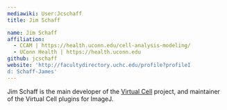 ```yaml
---
mediawiki: User:Jcschaff
title: Jim Schaff

name: Jim Schaff
affiliation:
  - CCAM | https://health.uconn.edu/cell-analysis-modeling/
  - UConn Health | https://health.uconn.edu
github: jcschaff
website: 'http://facultydirectory.uchc.edu/profile?profileI
d: Schaff-James'
---
```


Jim Schaff is the main developer of the [Virtual Cell](/software/virtual-cell) project, and maintainer of the Virtual Cell plugins for ImageJ.
